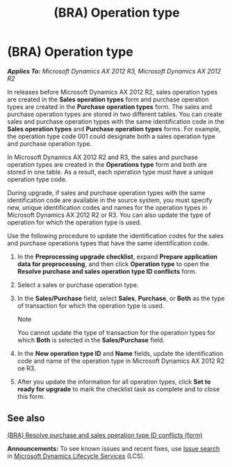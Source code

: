 ﻿---
title: (BRA) Operation type
TOCTitle: (BRA) Operation type
ms:assetid: 2f83aef2-18f5-4611-87ff-a714d1ba37ef
ms:mtpsurl: https://technet.microsoft.com/en-us/library/JJ714190(v=AX.60)
ms:contentKeyID: 49651299
ms.date: 04/18/2014
mtps_version: v=AX.60
---

# (BRA) Operation type 


_**Applies To:** Microsoft Dynamics AX 2012 R3, Microsoft Dynamics AX 2012 R2_

In releases before Microsoft Dynamics AX 2012 R2, sales operation types are created in the **Sales operation types** form and purchase operation types are created in the **Purchase operation types** form. The sales and purchase operation types are stored in two different tables. You can create sales and purchase operation types with the same identification code in the **Sales operation types** and **Purchase operation types** forms. For example, the operation type code 001 could designate both a sales operation type and purchase operation type.

In Microsoft Dynamics AX 2012 R2 and R3, the sales and purchase operation types are created in the **Operations type** form and both are stored in one table. As a result, each operation type must have a unique operation type code.

During upgrade, if sales and purchase operation types with the same identification code are available in the source system, you must specify new, unique identification codes and names for the operation types in Microsoft Dynamics AX 2012 R2 or R3. You can also update the type of operation for which the operation type is used.

Use the following procedure to update the identification codes for the sales and purchase operations types that have the same identification code.

1.  In the **Preprocessing upgrade checklist**, expand **Prepare application data for preprocessing**, and then click **Operation type** to open the **Resolve purchase and sales operation type ID conflicts** form.

2.  Select a sales or purchase operation type.

3.  In the **Sales/Purchase** field, select **Sales**, **Purchase**, or **Both** as the type of transaction for which the operation type is used.
    

    > [!NOTE]
    > <P>You cannot update the type of transaction for the operation types for which <STRONG>Both</STRONG> is selected in the <STRONG>Sales/Purchase</STRONG> field.</P>



4.  In the **New operation type ID** and **Name** fields, update the identification code and name of the operation type in Microsoft Dynamics AX 2012 R2 oe R3.

5.  After you update the information for all operation types, click **Set to ready for upgrade** to mark the checklist task as complete and to close this form.

## See also

[(BRA) Resolve purchase and sales operation type ID conflicts (form)](https://technet.microsoft.com/en-us/library/jj713626\(v=ax.60\))

  
**Announcements:** To see known issues and recent fixes, use [Issue search](http://go.microsoft.com/fwlink/?linkid=389258) in [Microsoft Dynamics Lifecycle Services](http://go.microsoft.com/fwlink/?linkid=306505) (LCS).

